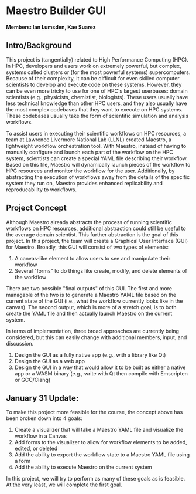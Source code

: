 # Maestro Builder GUI

**Members: Ian Lumsden, Kae Suarez**

## Intro/Background

This project is (tangentially) related to High Performance Computing (HPC). In HPC, developers and users work on extremely powerful, but complex, systems called
clusters or (for the most powerful systems) supercomputers. Because of their complexity, it can be difficult for even skilled computer scientists to develop
and execute code on these systems. However, they can be even more tricky to use for one of HPC's largest userbases: domain scientists (e.g., physicists, chemistist, biologists).
These users usually have less technical knowledge than other HPC users, and they also usually have the most complex codebases that they want to execute on HPC systems.
These codebases usually take the form of scientific simulation and analysis workflows.

To assist users in executing their scientific workflows on HPC resources, a team at Lawrence Livermore National Lab (LLNL) created Maestro, a lightweight workflow orchestration
tool. With Maestro, instead of having to manually configure and launch each part of the workflow on the HPC system, scientists can create a special YAML file describing their
workflow. Based on this file, Maestro will dynamically launch pieces of the workflow to HPC resources and monitor the workflow for the user. Additionally, by abstracting
the execution of workflows away from the details of the specific system they run on, Maestro provides enhanced replicability and reproducability to workflows.

## Project Concept

Although Maestro already abstracts the process of running scientific workflows on HPC resources, additional abstraction could still be useful to the average domain scientist.
This further abstraction is the goal of this project. In this project, the team will create a Graphical User Interface (GUI) for Maestro. Broadly, this GUI will consist of
two types of elements: 
1. A canvas-like element to allow users to see and manipulate their workflow
2. Several "forms" to do things like create, modify, and delete elements of the workflow

There are two possible "final outputs" of this GUI. The first and more managable of the two is to generate a Maestro YAML file based on the current state of the GUI (i.e.,
what the workflow currently looks like in the canvas). The second output, which is more of a stretch goal, is to both create the YAML file and then actually launch Maestro
on the current system.

In terms of implementation, three broad approaches are currently being considered, but this can easily change with additional members, input, and discussion.
1. Design the GUI as a fully native app (e.g., with a library like Qt)
2. Design the GUI as a web app
3. Design the GUI in a way that would allow it to be built as either a native app or a WASM binary (e.g., write with Qt then compile with Emscripten or GCC/Clang)

## January 31 Update:

To make this project more feasible for the course, the concept above has been broken down into 4 goals:
1. Create a visualizer that will take a Maestro YAML file and visualize the workflow in a Canvas
2. Add forms to the visualizer to allow for workflow elements to be added, edited, or deleted
3. Add the ability to export the workflow state to a Maestro YAML file using a form
4. Add the ability to execute Maestro on the current system

In this project, we will try to perform as many of these goals as is feasible. At the very least, we will complete the first goal.
